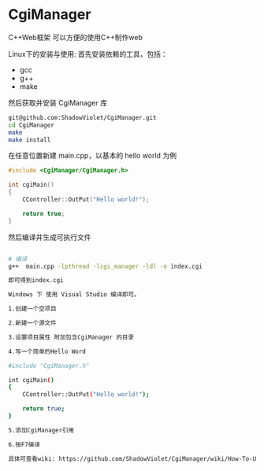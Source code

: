 # CgiManager
C++Web框架
可以方便的使用C++制作web

Linux下的安装与使用:
首先安装依赖的工具，包括：

- gcc
- g++
- make

然后获取并安装 CgiManager 库

```bash
git@github.com:ShadowViolet/CgiManager.git
cd CgiManager
make
make install
```

在任意位置新建 main.cpp，以基本的 hello world 为例

```c++
#include <CgiManager/CgiManager.h>

int cgiMain()
{
    CController::OutPut("Hello world!");

    return true;
}
```

然后编译并生成可执行文件

```bash

# 编译
g++  main.cpp -lpthread -lcgi_manager -ldl -o index.cgi

即可得到index.cgi 

Windows 下 使用 Visual Studio 编译即可。

1.创建一个空项目

2.新建一个源文件 

3.设置项目属性 附加包含CgiManager 的目录

4.写一个简单的Hello Word 

#include "CgiManager.h"

int cgiMain()
{
    CController::OutPut("Hello world!");

    return true;
}

5.添加CgiManager引用 

6.按F7编译

具体可查看wiki: https://github.com/ShadowViolet/CgiManager/wiki/How-To-Use%3F